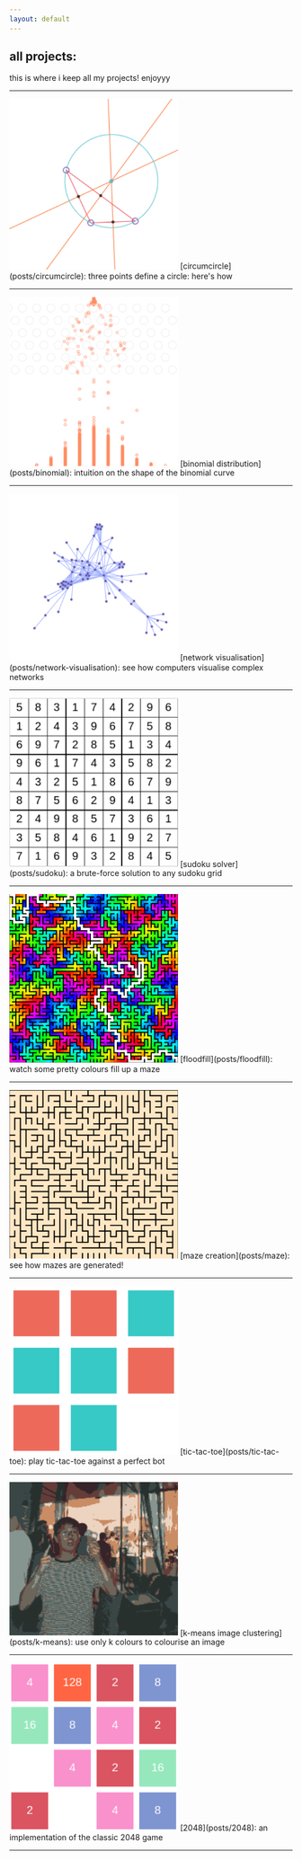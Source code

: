 ```yaml
---
layout: default
---
```


## all projects:
this is where i keep all my projects! enjoyyy  

----
<img src="img/circumcircle.png" width="300">  
[circumcircle](posts/circumcircle): three points define a circle: here's how

----
<img src="img/binomial.png" width="300">  
[binomial distribution](posts/binomial): intuition on the shape of the binomial curve

----
<img src="img/network.png" width="300">  
[network visualisation](posts/network-visualisation): see how computers visualise complex networks

----  
<img src="img/sudoku.png" width="300">  
[sudoku solver](posts/sudoku): a brute-force solution to any sudoku grid  

----   
<img src="img/floodfill.png" width="300">  
[floodfill](posts/floodfill): watch some pretty colours fill up a maze  

----  
<img src="img/maze.png" width="300">  
[maze creation](posts/maze): see how mazes are generated!  

----  
<img src="img/tictactoe.png" width="300"/>  
[tic-tac-toe](posts/tic-tac-toe): play tic-tac-toe against a perfect bot  

----  
<img src="img/kmeans.png" width="300"/>  
[k-means image clustering](posts/k-means): use only k colours to colourise an image  

----  
<img src="img/2048.png" width="300"/>  
[2048](posts/2048): an implementation of the classic 2048 game   

----  





